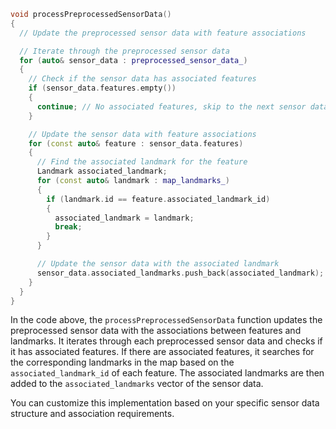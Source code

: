 ```cpp
void processPreprocessedSensorData()
{
  // Update the preprocessed sensor data with feature associations

  // Iterate through the preprocessed sensor data
  for (auto& sensor_data : preprocessed_sensor_data_)
  {
    // Check if the sensor data has associated features
    if (sensor_data.features.empty())
    {
      continue; // No associated features, skip to the next sensor data
    }

    // Update the sensor data with feature associations
    for (const auto& feature : sensor_data.features)
    {
      // Find the associated landmark for the feature
      Landmark associated_landmark;
      for (const auto& landmark : map_landmarks_)
      {
        if (landmark.id == feature.associated_landmark_id)
        {
          associated_landmark = landmark;
          break;
        }
      }

      // Update the sensor data with the associated landmark
      sensor_data.associated_landmarks.push_back(associated_landmark);
    }
  }
}
```

In the code above, the `processPreprocessedSensorData` function updates the preprocessed sensor data with the associations between features and landmarks. It iterates through each preprocessed sensor data and checks if it has associated features. If there are associated features, it searches for the corresponding landmarks in the map based on the `associated_landmark_id` of each feature. The associated landmarks are then added to the `associated_landmarks` vector of the sensor data.

You can customize this implementation based on your specific sensor data structure and association requirements.